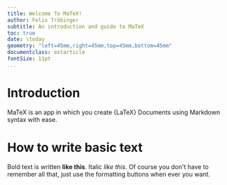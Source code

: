 ```yaml
---
title: Welcome To MaTeX!
author: Felix Tröbinger
subtitle: An introduction and guide to MaTeX
toc: true
date: \today
geometry: "left=45mm,right=45mm,top=45mm,bottom=45mm"
documentclass: extarticle
fontSize: 11pt
...
```


# Introduction
MaTeX is an app in which you create \{LaTeX} Documents using Markdown syntax with ease.


# How to write basic text
Bold text is written **like this**. Italic *like this*.
Of course you don't have to remember all that, just use the formatting buttons when ever you want.

